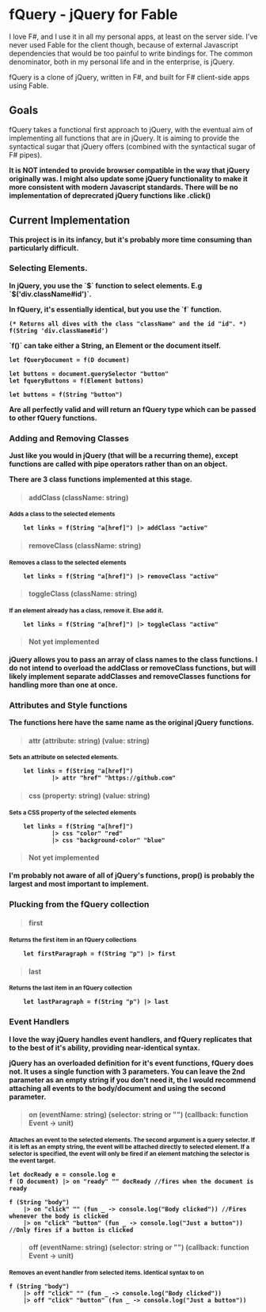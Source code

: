 ﻿# fQuery - jQuery for Fable

<p>
	I love F#, and I use it in all my personal apps, at least on the server side. I've never used Fable for the client though,
	because of external Javascript dependencies that would be too painful to write bindings for. The common denominator, both in my personal life
	and in the enterprise, is jQuery.
</p>

<p>
	fQuery is a clone of jQuery, written in F#, and built for F# client-side apps using Fable. 
</p>

## Goals
<p>
	fQuery takes a functional first approach to jQuery, with the eventual aim of implementing all functions that are in jQuery. 
	It is aiming to provide the syntactical sugar that jQuery offers (combined with the syntactical sugar of F# pipes).
</p>

<p>
	<b>It is <b>NOT</b> intended to provide browser compatible in the way that jQuery originally was. 
	I might also update some jQuery functionality to make it more consistent with modern Javascript standards.
	There will be no implementation of deprecrated jQuery functions like <b>.click()</b>
</p>


## Current Implementation
<p>
	This project is in its infancy, but it's probably more time consuming than particularly difficult.
<p>

### Selecting Elements.

<p>In jQuery, you use the `$` function to select elements. E.g `$('div.className#id')`.</p>
<p>In fQuery, it's essentially identical, but you use the `f` function.

```f#
(* Returns all dives with the class "className" and the id "id". *)
f(String 'div.className#id')
```

<p>`f()` can take either a String, an Element or the document itself.</p>

```f#
let fQueryDocument = f(D document)

let buttons = document.querySelector "button"
let fqueryButtons = f(Element buttons)

let buttons = f(String "button")
```

<p>Are all perfectly valid and will return an fQuery type which can be passed to other fQuery functions.</p>

### Adding and Removing Classes
<p>Just like you would in jQuery (that will be a recurring theme), except functions are called with pipe operators rather than on an object.</p>
<p>There are 3 class functions implemented at this stage.</p>

> #### addClass (className: string)
<small>Adds a class to the selected elements</small>
```f#
	let links = f(String "a[href]") |> addClass "active"
```

> #### removeClass (className: string)
<small>Removes a class to the selected elements</small>
```f#
	let links = f(String "a[href]") |> removeClass "active"
```
	
> #### toggleClass (className: string)
<small>If an element already has a class, remove it. Else add it.</small>
```f#
	let links = f(String "a[href]") |> toggleClass "active"
```

> #### Not yet implemented
<p>jQuery allows you to pass an array of class names to the class functions. I do not intend to overload the addClass or removeClass functions,
but will likely implement separate <b>addClasses</b> and <b>removeClasses</b> functions for handling more than one at once.
</p>


### Attributes and Style functions
<p>The functions here have the same name as the original jQuery functions.</p>

> #### attr (attribute: string) (value: string)
<small>Sets an attribute on selected elements.</small>

```f#
	let links = f(String "a[href]") 
			|> attr "href" "https://github.com"
```


> #### css (property: string) (value: string)
<small>Sets a CSS property of the selected elements</small>

```f#
	let links = f(String "a[href]") 
			|> css "color" "red"
			|> css "background-color" "blue"
```

> #### Not yet implemented
<p>I'm probably not aware of all of jQuery's functions, <b>prop()</b> is probably the largest and most important to implement.</p>

### Plucking from the fQuery collection

> #### first
<small>Returns the first item in an fQuery collections</small>

```f#
	let firstParagraph = f(String "p") |> first
```	

> #### last
<small>Returns the last item in an fQuery collection</small>
```f#
	let lastParagraph = f(String "p") |> last
```	

### Event Handlers ###
<p>
	I love the way jQuery handles event handlers, and fQuery replicates that to the best of it's ability, providing 
	near-identical syntax.
</p>
<p>
	jQuery has an overloaded definition for it's event functions, fQuery does not. It uses a single function with 3 parameters. 
	You can leave the 2nd parameter as an empty string if you don't need it, the I would recommend attaching all events to the body/document
	and using the second parameter.
</p>	

> #### on (eventName: string) (selector: string or "") (callback: function Event -> unit)
<small>
Attaches an event to the selected elements. The second argument is a query selector. 
If it is left as an empty string, the event will be attached directly to selected element. 
If a selector is specified, the event will only be fired if an element matching the selector is the event target. 
</small>

```f#
let docReady e = console.log e
f (D document) |> on "ready" "" docReady //fires when the document is ready

f (String "body")
    |> on "click" "" (fun _ -> console.log("Body clicked")) //Fires whenever the body is clicked
    |> on "click" "button" (fun _ -> console.log("Just a button")) //Only fires if a button is clicked
```

> #### off (eventName: string) (selector: string or "") (callback: function Event -> unit)
<small>
Removes an event handler from selected items. Identical syntax to <b>on</b>
</small>

```f#
f (String "body")
    |> off "click" "" (fun _ -> console.log("Body clicked"))
    |> off "click" "button" (fun _ -> console.log("Just a button")) 
```




	

